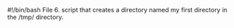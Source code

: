 #!/bin/bash
File 6. script that creates a directory named my first directory in the /tmp/ directory.
